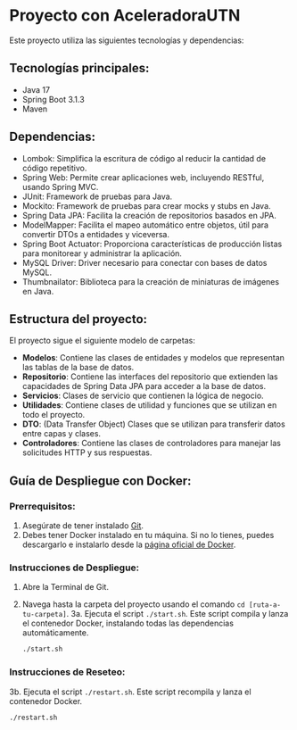 # Proyecto con AceleradoraUTN 

Este proyecto utiliza las siguientes tecnologías y dependencias:

## Tecnologías principales:
- Java 17
- Spring Boot 3.1.3
- Maven

## Dependencias:
- Lombok: Simplifica la escritura de código al reducir la cantidad de código repetitivo.
- Spring Web: Permite crear aplicaciones web, incluyendo RESTful, usando Spring MVC.
- JUnit: Framework de pruebas para Java.
- Mockito: Framework de pruebas para crear mocks y stubs en Java.
- Spring Data JPA: Facilita la creación de repositorios basados en JPA.
- ModelMapper: Facilita el mapeo automático entre objetos, útil para convertir DTOs a entidades y viceversa.
- Spring Boot Actuator: Proporciona características de producción listas para monitorear y administrar la aplicación.
- MySQL Driver: Driver necesario para conectar con bases de datos MySQL.
- Thumbnailator: Biblioteca para la creación de miniaturas de imágenes en Java.
## Estructura del proyecto:
El proyecto sigue el siguiente modelo de carpetas:

- **Modelos**: Contiene las clases de entidades y modelos que representan las tablas de la base de datos.
- **Repositorio**: Contiene las interfaces del repositorio que extienden las capacidades de Spring Data JPA para acceder a la base de datos.
- **Servicios**: Clases de servicio que contienen la lógica de negocio.
- **Utilidades**: Contiene clases de utilidad y funciones que se utilizan en todo el proyecto.
- **DTO**: (Data Transfer Object) Clases que se utilizan para transferir datos entre capas y clases.
- **Controladores**: Contiene las clases de controladores para manejar las solicitudes HTTP y sus respuestas.

## Guía de Despliegue con Docker:

### Prerrequisitos:
1. Asegúrate de tener instalado [Git](https://git-scm.com/book/es/v2/Inicio---Sobre-el-Control-de-Versiones-Instalaci%C3%B3n-de-Git).
2. Debes tener Docker instalado en tu máquina. Si no lo tienes, puedes descargarlo e instalarlo desde la [página oficial de Docker](https://www.docker.com/).

### Instrucciones de Despliegue:
1. Abre la Terminal de Git.
2. Navega hasta la carpeta del proyecto usando el comando `cd [ruta-a-tu-carpeta]`.
3a. Ejecuta el script `./start.sh`. Este script compila y lanza el contenedor Docker, instalando todas las dependencias automáticamente.
   
   ```bash
   ./start.sh

### Instrucciones de Reseteo:
3b. Ejecuta el script `./restart.sh`. Este script recompila y lanza el contenedor Docker.

   ```bash
   ./restart.sh
